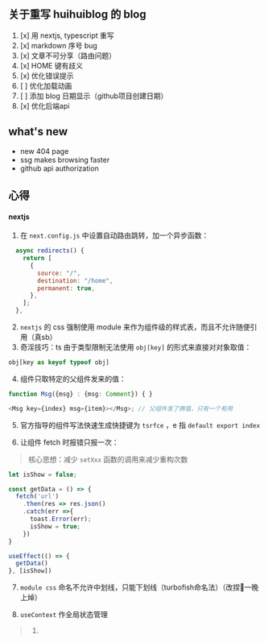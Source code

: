 ## 关于重写 huihuiblog 的 blog

1. [x] 用 nextjs, typescript 重写
2. [x] markdown 序号 bug
3. [x] 文章不可分享（路由问题）
4. [x] HOME 键有歧义
5. [x] 优化错误提示
6. [ ] 优化加载动画
7. [ ] 添加 blog 日期显示（github项目创建日期）
8. [x] 优化后端api

## what's new
- new 404 page
- ssg makes browsing faster 
- github api authorization

## 心得
#### nextjs
1. 在 `next.config.js` 中设置自动路由跳转，加一个异步函数：
```js
  async redirects() {
    return [
      {
        source: "/",
        destination: "/home",
        permanent: true,
      },
    ];
  },
 ```
2. `nextjs` 的 css 强制使用 module 来作为组件级的样式表，而且不允许随便引用（真sb）
3. 奇淫技巧：ts 由于类型限制无法使用 `obj[key]` 的形式来直接对对象取值：
```ts
obj[key as keyof typeof obj]
```
4. 组件只取特定的父组件发来的值：
```ts
function Msg({msg} : {msg: Comment}) { }

<Msg key={index} msg={item}></Msg>; // 父组件发了俩值，只有一个有用
```
5. 官方指导的组件写法快速生成快捷键为 `tsrfce` ，e 指 `default export index`

6. 让组件 fetch 时报错只报一次：
> 核心思想：减少 `setXxx` 函数的调用来减少重构次数
```ts
let isShow = false;

const getData = () => {
  fetch('url')
    .then(res => res.json()
    .catch(err =>{
      toast.Error(err);
      isShow = true;
    })
}

useEffect(() => {
  getData()
}, [isShow])
```

7. `module css` 命名不允许中划线，只能下划线（turbofish命名法）（改捏🐎一晚上焯）

8. `useContext` 作全局状态管理
> 1. 
